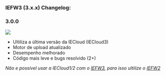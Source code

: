 ### IEFW3 (3.x.x) Changelog:

### 3.0.0

![](https://ie-cloud.cubie.com.br/u/27-04-2023/3ms8ujdt60gh0knes4gamm/iefw-3-0-0-cg-1.png)

* Ultiliza a última versão da IECloud (IECloud3)
* Motor de upload atualizado
* Desempenho melhorado
* Código mais leve e bugs resolvido (2+)

_Não e possível usar a IECloud1/2 com o [IEFW3](https://www.npmjs.com/package/iefw/v/3.0.0), para isso ultilize o [IEFW2](https://www.npmjs.com/package/iefw/v/2.0.0)_
